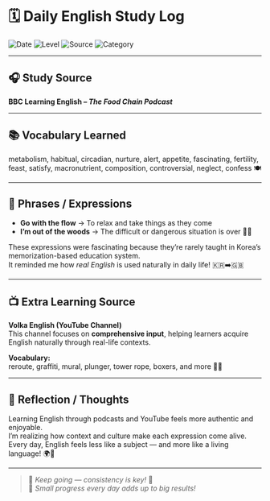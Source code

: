 # 🗓️ Daily English Study Log

![Date](https://img.shields.io/badge/Date-2025--10--25-blue?style=flat-square)
![Level](https://img.shields.io/badge/Level-Intermediate-green?style=flat-square)
![Source](https://img.shields.io/badge/Source-BBC%20%26%20YouTube-orange?style=flat-square)
![Category](https://img.shields.io/badge/Category-English%20Listening%20%26%20Vocabulary-purple?style=flat-square)

---

## 🎧 Study Source  
**BBC Learning English – *The Food Chain Podcast***  

---

## 📚 Vocabulary Learned  
metabolism, habitual, circadian, nurture, alert, appetite, fascinating, fertility, feast, satisfy, macronutrient, composition, controversial, neglect, confess 🍽️  

---

## 💬 Phrases / Expressions  
- **Go with the flow** → To relax and take things as they come  
- **I’m out of the woods** → The difficult or dangerous situation is over 🌲✅  

These expressions were fascinating because they’re rarely taught in Korea’s memorization-based education system.  
It reminded me how *real English* is used naturally in daily life! 🇰🇷➡️🇬🇧  

---

## 📺 Extra Learning Source  
**Volka English (YouTube Channel)**  
This channel focuses on **comprehensive input**, helping learners acquire English naturally through real-life contexts.  

**Vocabulary:**  
reroute, graffiti, mural, plunger, tower rope, boxers, and more 🧠✨  

---

## 💭 Reflection / Thoughts  
Learning English through podcasts and YouTube feels more authentic and enjoyable.  
I’m realizing how context and culture make each expression come alive.  
Every day, English feels less like a subject — and more like a living language! 🌍💬  

---

> 🧠 *Keep going — consistency is key!* 💪  
> 🌱 *Small progress every day adds up to big results!*
